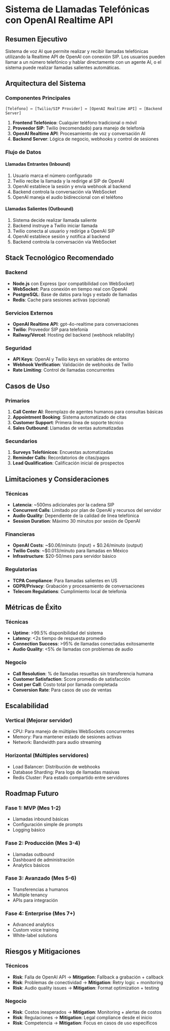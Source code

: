 # Sistema de Llamadas Telefónicas con OpenAI Realtime API

## Resumen Ejecutivo

Sistema de voz AI que permite realizar y recibir llamadas telefónicas utilizando la Realtime API de OpenAI con conexión SIP. Los usuarios pueden llamar a un número telefónico y hablar directamente con un agente AI, o el sistema puede realizar llamadas salientes automáticas.

## Arquitectura del Sistema

### Componentes Principales

```
[Teléfono] ↔ [Twilio/SIP Provider] ↔ [OpenAI Realtime API] ↔ [Backend Server]
```

1. **Frontend Telefónico**: Cualquier teléfono tradicional o móvil
2. **Proveedor SIP**: Twilio (recomendado) para manejo de telefonía
3. **OpenAI Realtime API**: Procesamiento de voz y conversación AI
4. **Backend Server**: Lógica de negocio, webhooks y control de sesiones

### Flujo de Datos

#### Llamadas Entrantes (Inbound)
1. Usuario marca el número configurado
2. Twilio recibe la llamada y la redirige al SIP de OpenAI
3. OpenAI establece la sesión y envía webhook al backend
4. Backend controla la conversación vía WebSocket
5. OpenAI maneja el audio bidireccional con el teléfono

#### Llamadas Salientes (Outbound)  
1. Sistema decide realizar llamada saliente
2. Backend instruye a Twilio iniciar llamada
3. Twilio conecta al usuario y redirige a OpenAI SIP
4. OpenAI establece sesión y notifica al backend
5. Backend controla la conversación vía WebSocket

## Stack Tecnológico Recomendado

### Backend
- **Node.js** con Express (por compatibilidad con WebSocket)
- **WebSocket**: Para conexión en tiempo real con OpenAI
- **PostgreSQL**: Base de datos para logs y estado de llamadas
- **Redis**: Cache para sesiones activas (opcional)

### Servicios Externos
- **OpenAI Realtime API**: gpt-4o-realtime para conversaciones
- **Twilio**: Proveedor SIP para telefonía
- **Railway/Vercel**: Hosting del backend (webhook reliability)

### Seguridad
- **API Keys**: OpenAI y Twilio keys en variables de entorno
- **Webhook Verification**: Validación de webhooks de Twilio
- **Rate Limiting**: Control de llamadas concurrentes

## Casos de Uso

### Primarios
1. **Call Center AI**: Reemplazo de agentes humanos para consultas básicas
2. **Appointment Booking**: Sistema automatizado de citas
3. **Customer Support**: Primera línea de soporte técnico
4. **Sales Outbound**: Llamadas de ventas automatizadas

### Secundarios
1. **Surveys Telefónicos**: Encuestas automatizadas
2. **Reminder Calls**: Recordatorios de citas/pagos
3. **Lead Qualification**: Calificación inicial de prospectos

## Limitaciones y Consideraciones

### Técnicas
- **Latencia**: ~500ms adicionales por la cadena SIP
- **Concurrent Calls**: Limitado por plan de OpenAI y recursos del servidor
- **Audio Quality**: Dependiente de la calidad de línea telefónica
- **Session Duration**: Máximo 30 minutos por sesión de OpenAI

### Financieras
- **OpenAI Costs**: ~$0.06/minuto (input) + $0.24/minuto (output)
- **Twilio Costs**: ~$0.013/minuto para llamadas en México
- **Infrastructure**: $20-50/mes para servidor básico

### Regulatorias
- **TCPA Compliance**: Para llamadas salientes en US
- **GDPR/Privacy**: Grabación y procesamiento de conversaciones
- **Telecom Regulations**: Cumplimiento local de telefonía

## Métricas de Éxito

### Técnicas
- **Uptime**: >99.5% disponibilidad del sistema
- **Latency**: <2s tiempo de respuesta promedio
- **Connection Success**: >95% de llamadas conectadas exitosamente
- **Audio Quality**: <5% de llamadas con problemas de audio

### Negocio
- **Call Resolution**: % de llamadas resueltas sin transferencia humana
- **Customer Satisfaction**: Score promedio de satisfacción
- **Cost per Call**: Costo total por llamada completada
- **Conversion Rate**: Para casos de uso de ventas

## Escalabilidad

### Vertical (Mejorar servidor)
- CPU: Para manejo de múltiples WebSockets concurrentes
- Memory: Para mantener estado de sesiones activas
- Network: Bandwidth para audio streaming

### Horizontal (Múltiples servidores)
- Load Balancer: Distribución de webhooks
- Database Sharding: Para logs de llamadas masivas
- Redis Cluster: Para estado compartido entre servidores

## Roadmap Futuro

### Fase 1: MVP (Mes 1-2)
- Llamadas inbound básicas
- Configuración simple de prompts
- Logging básico

### Fase 2: Producción (Mes 3-4)  
- Llamadas outbound
- Dashboard de administración
- Analytics básicos

### Fase 3: Avanzado (Mes 5-6)
- Transferencias a humanos
- Multiple tenancy
- APIs para integración

### Fase 4: Enterprise (Mes 7+)
- Advanced analytics
- Custom voice training
- White-label solutions

## Riesgos y Mitigaciones

### Técnicos
- **Risk**: Falla de OpenAI API → **Mitigation**: Fallback a grabación + callback
- **Risk**: Problemas de conectividad → **Mitigation**: Retry logic + monitoring
- **Risk**: Audio quality issues → **Mitigation**: Format optimization + testing

### Negocio  
- **Risk**: Costos inesperados → **Mitigation**: Monitoring + alertas de costos
- **Risk**: Regulaciones → **Mitigation**: Legal compliance desde el inicio
- **Risk**: Competencia → **Mitigation**: Focus en casos de uso específicos
